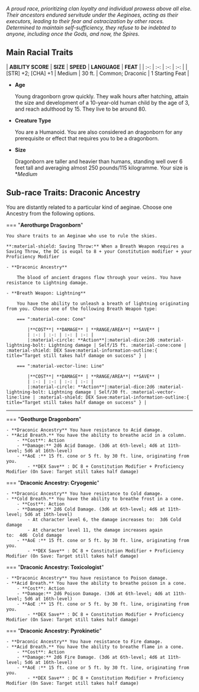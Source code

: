 *A proud race, prioritizing clan loyalty and individual prowess above all else. Their ancestors endured servitude under the Aeginaes, acting as their executors, leading to their fear and ostracization by other races. Determined to maintain self-sufficiency, they refuse to be indebted to anyone, including once the Gods, and now, the Spires.*

## Main Racial Traits

| **ABILITY SCORE** | **SIZE** | **SPEED** | **LANGUAGE** | **FEAT** |
| :-: | :-: | :-: | :-: |
| [STR] +2; [CHA] +1 | Medium | 30 ft. | Common; Draconic | 1 Starting Feat |

- **Age** 

    Young dragonborn grow quickly. They walk hours after hatching, attain the size and development of a 10-year-old human child by the age of 3, and reach adulthood by 15. They live to be around 80.

- **Creature Type** 

    You are a Humanoid. You are also considered an dragonborn for any prerequisite or effect that requires you to be a dragonborn.

- **Size** 

    Dragonborn are taller and heavier than humans, standing well over 6 feet tall and averaging almost 250 pounds/115 kilogramme. Your size is **Medium*

## Sub-race Traits: Draconic Ancestry

You are distantly related to a particular kind of aeginae. Choose one Ancestry from the following options.

=== "**Aerothurge Dragonborn**"

    You share traits to an Aeginae who use to rule the skies.

    **:material-shield: Saving Throw:** When a Breath Weapon requires a Saving Throw, the DC is euqal to 8 + your Constitution modifier + your Proficiency Modifier

    - **Draconic Ancestry** 
    
        The blood of ancient dragons flow through your veins. You have resistance to Lightning damage.

    - **Breath Weapon: Lightning**

        You have the ability to unleash a breath of lightning originating from you. Choose one of the following Breath Weapon type:

        === ":material-cone: Cone"

            |**COST**| **DAMAGE** | **RANGE/AREA**| **SAVE** |
            | :-: | :-: | :-: | :-: |
            |:material-circle: **Action**|:material-dice:2d6 :material-lightning-bolt: Lightning damage | Self/15 ft. :material-cone:cone | :material-shield: DEX Save:material-information-outline:{ title="Target still takes half damage on success" } |

        === ":material-vector-line: Line"

            |**COST**| **DAMAGE** | **RANGE/AREA**| **SAVE** |
            | :-: | :-: | :-: | :-: |
            |:material-circle: **Action**|:material-dice:2d6 :material-lightning-bolt: Lightning damage | Self/30 ft. :material-vector-line:line | :material-shield: DEX Save:material-information-outline:{ title="Target still takes half damage on success" } |

---

=== "**Geothurge Dragonborn**"

    - **Draconic Ancestry** You have resistance to Acid damage.
    - **Acid Breath.** You have the ability to breathe acid in a column.
        - **Cost**: Action
        - **Damage:** 2d6 Acid Damage. (3d6 at 6th-level; 4d6 at 11th-level; 5d6 at 16th-level)
        - **AoE :** 15 ft. cone or 5 ft. by 30 ft. line, originating from you.
            - **DEX Save** : DC 8 + Constitution Modifier + Proficiency Modifier (On Save: Target still takes half damage)

=== "**Draconic Ancestry: Cryogenic**"

    - **Draconic Ancestry** You have resistance to Cold damage.
    - **Cold Breath.** You have the ability to breathe frost in a cone.
        - **Cost**: Action
        - **Damage:** 2d6 Cold Damage. (3d6 at 6th-level; 4d6 at 11th-level; 5d6 at 16th-level)
            - At character level 6, the damage increases to:  3d6 Cold damage
            - At character level 11, the damage increases again to:  4d6  Cold damage
        - **AoE :** 15 ft. cone or 5 ft. by 30 ft. line, originating from you.
            - **DEX Save** : DC 8 + Constitution Modifier + Proficiency Modifier (On Save: Target still takes half damage)

=== "**Draconic Ancestry: Toxicologist**"

    - **Draconic Ancestry** You have resistance to Poison damage.
    - **Acid Breath.** You have the ability to breathe poison in a cone.
        - **Cost**: Action
        - **Damage:** 2d6 Poison Damage. (3d6 at 6th-level; 4d6 at 11th-level; 5d6 at 16th-level)
        - **AoE :** 15 ft. cone or 5 ft. by 30 ft. line, originating from you.
            - **DEX Save** : DC 8 + Constitution Modifier + Proficiency Modifier (On Save: Target still takes half damage)

=== "**Draconic Ancestry: Pyrokinetic**"

    - **Draconic Ancestry** You have resistance to Fire damage.
    - **Acid Breath.** You have the ability to breathe flame in a cone.
        - **Cost**: Action
        - **Damage:** 2d6 Fire Damage. (3d6 at 6th-level; 4d6 at 11th-level; 5d6 at 16th-level)
        - **AoE :** 15 ft. cone or 5 ft. by 30 ft. line, originating from you.
            - **DEX Save** : DC 8 + Constitution Modifier + Proficiency Modifier (On Save: Target still takes half damage)